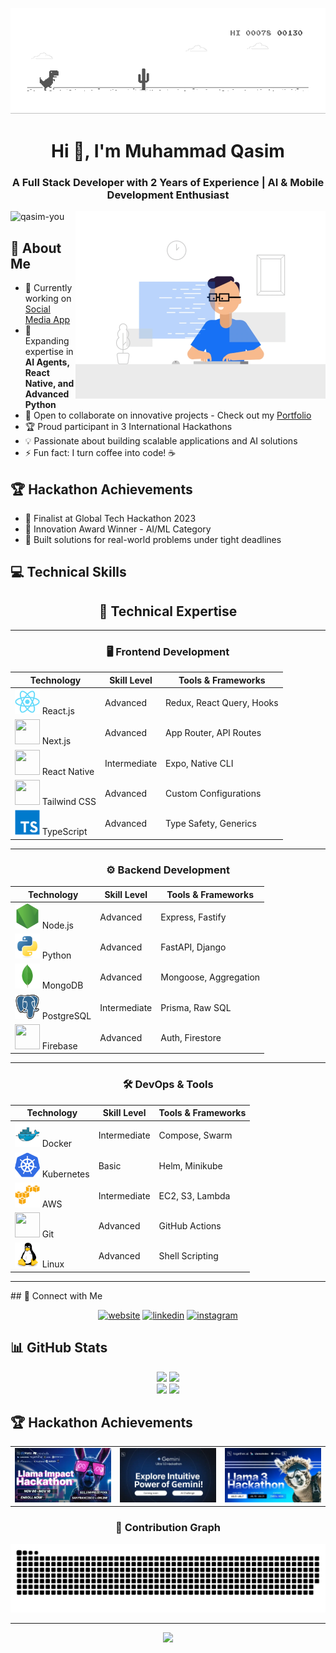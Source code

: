  ![Dinosaur Animation](https://github.com/qasim-you/qasim-you/blob/main/dino.gif)
 
<h1 align="center">Hi 👋, I'm Muhammad Qasim</h1>
<h3 align="center">A Full Stack Developer with 2 Years of Experience | AI & Mobile Development Enthusiast</h3>

<img align="right" alt="coding" width="400" src="https://github.com/qasim-you/qasim-you/blob/main/img.gif">

<p align="left">
    <img src="https://komarev.com/ghpvc/?username=qasim-you&label=Profile%20views&color=0e75b6&style=flat" alt="qasim-you" />
</p>

## 🚀 About Me

- 🔭 Currently working on [Social Media App](https://taptop.netlify.app/)
- 🌱 Expanding expertise in **AI Agents, React Native, and Advanced Python**
- 👯 Open to collaborate on innovative projects - Check out my [Portfolio](https://qasim-developer.vercel.app/)
- 🏆 Proud participant in 3 International Hackathons
- 💡 Passionate about building scalable applications and AI solutions
- ⚡ Fun fact: I turn coffee into code! ☕

## 🏆 Hackathon Achievements

- 🥇 Finalist at Global Tech Hackathon 2023
- 🌟 Innovation Award Winner - AI/ML Category
- 🚀 Built solutions for real-world problems under tight deadlines

## 💻 Technical Skills

<div align="center">
  
## 🚀 **Technical Expertise**

---

### 🖥️ **Frontend Development**
| Technology | Skill Level | Tools & Frameworks |
|------------|-------------|-------------------|
| <img src="https://raw.githubusercontent.com/devicons/devicon/master/icons/react/react-original.svg" width="40" height="40"/> React.js | Advanced | Redux, React Query, Hooks |
| <img src="https://cdn.worldvectorlogo.com/logos/nextjs-2.svg" width="40" height="40"/> Next.js | Advanced | App Router, API Routes |
| <img src="https://reactnative.dev/img/header_logo.svg" width="40" height="40"/> React Native | Intermediate | Expo, Native CLI |
| <img src="https://www.vectorlogo.zone/logos/tailwindcss/tailwindcss-icon.svg" width="40" height="40"/> Tailwind CSS | Advanced | Custom Configurations |
| <img src="https://raw.githubusercontent.com/devicons/devicon/master/icons/typescript/typescript-original.svg" width="40" height="40"/> TypeScript | Advanced | Type Safety, Generics |

---

### ⚙️ **Backend Development**
| Technology | Skill Level | Tools & Frameworks |
|------------|-------------|-------------------|
| <img src="https://raw.githubusercontent.com/devicons/devicon/master/icons/nodejs/nodejs-original.svg" width="40" height="40"/> Node.js | Advanced | Express, Fastify |
| <img src="https://raw.githubusercontent.com/devicons/devicon/master/icons/python/python-original.svg" width="40" height="40"/> Python | Advanced | FastAPI, Django |
| <img src="https://raw.githubusercontent.com/devicons/devicon/master/icons/mongodb/mongodb-original.svg" width="40" height="40"/> MongoDB | Advanced | Mongoose, Aggregation |
| <img src="https://raw.githubusercontent.com/devicons/devicon/master/icons/postgresql/postgresql-original.svg" width="40" height="40"/> PostgreSQL | Intermediate | Prisma, Raw SQL |
| <img src="https://www.vectorlogo.zone/logos/firebase/firebase-icon.svg" width="40" height="40"/> Firebase | Advanced | Auth, Firestore |

---

### 🛠️ **DevOps & Tools**
| Technology | Skill Level | Tools & Frameworks |
|------------|-------------|-------------------|
| <img src="https://raw.githubusercontent.com/devicons/devicon/master/icons/docker/docker-original.svg" width="40" height="40"/> Docker | Intermediate | Compose, Swarm |
| <img src="https://raw.githubusercontent.com/devicons/devicon/master/icons/kubernetes/kubernetes-plain.svg" width="40" height="40"/> Kubernetes | Basic | Helm, Minikube |
| <img src="https://raw.githubusercontent.com/devicons/devicon/master/icons/amazonwebservices/amazonwebservices-original.svg" width="40" height="40"/> AWS | Intermediate | EC2, S3, Lambda |
| <img src="https://www.vectorlogo.zone/logos/git-scm/git-scm-icon.svg" width="40" height="40"/> Git | Advanced | GitHub Actions |
| <img src="https://raw.githubusercontent.com/devicons/devicon/master/icons/linux/linux-original.svg" width="40" height="40"/> Linux | Advanced | Shell Scripting |

---

</div>


</div>
## 🤝 Connect with Me

<p align="center">
    <a href="https://qasim-developer.vercel.app/"><img src="https://img.icons8.com/fluent/48/000000/domain.png" alt="website"/></a>
    <a href="https://www.linkedin.com/in/muhammad-qasim-600875271/"><img src="https://img.icons8.com/color/48/000000/linkedin.png" alt="linkedin"/></a>
    <a href="https://www.instagram.com/qasimyousaf940/"><img src="https://img.icons8.com/color/48/000000/instagram.png" alt="instagram"/></a>
</p>

## 📊 **GitHub Stats**

<div align="center">

  <img width="49%" src="https://github-readme-stats.vercel.app/api?username=qasim-you&show_icons=true&theme=tokyonight&hide_border=true" />
  <img width="49%" src="https://github-readme-streak-stats.herokuapp.com/?user=qasim-you&theme=tokyonight&hide_border=true" />

</div>

<div align="center">

  <img width="49%" src="https://github-readme-stats.vercel.app/api/top-langs/?username=qasim-you&layout=compact&theme=tokyonight&hide_border=true" />
  <img width="49%" src="https://github-profile-summary-cards.vercel.app/api/cards/profile-details?username=qasim-you&theme=tokyonight" />

</div>

## 🏆 **Hackathon Achievements**


<div align="center">
  <table>
    <tr>
      <td align="center">
        <a href="https://lablab.ai/" target="_blank">
          <img src="https://raw.githubusercontent.com/qasim-you/qasim-you/main/k7g.webp" alt="Lab Lab AI Hackathon" width="400px">
        </a>
      </td>
      <td align="center">
        <a href="https://international-tech-challenge.com/" target="_blank">
          <img src="https://raw.githubusercontent.com/qasim-you/qasim-you/refs/heads/main/undefined_thumbnailLink_i82cd03t7.webp" alt="International Tech Challenge" width="400px">
        </a>
      </td>
      <td align="center">
        <a href="https://global-ai-competition.com/" target="_blank">
          <img src="https://raw.githubusercontent.com/qasim-you/qasim-you/refs/heads/main/clw13vm5r001k356t6lox3ahz_thumbnailLink_aa3c019b.webp" alt="Global AI Competition" width="400px">
        </a>
      </td>
    </tr>
  </table>
</div>


<div align="center">
  <h3>🐍 Contribution Graph</h3>
  <img src="https://github.com/qasim-you/qasim-you/blob/main/github-snake-dark.svg" />
</div>

---

<div align="center">
  <img src="https://github-profile-trophy.vercel.app/?username=qasim-you&theme=radical&no-frame=true&no-bg=false&margin-w=4&row=1" />
</div>
